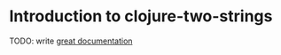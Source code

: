 # Introduction to clojure-two-strings

TODO: write [great documentation](http://jacobian.org/writing/what-to-write/)
